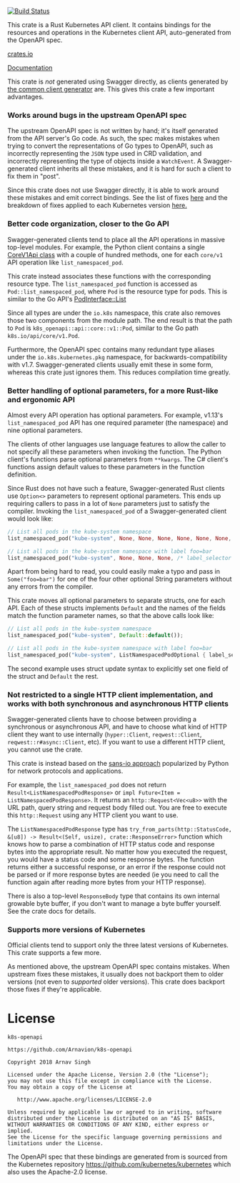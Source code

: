 [![Build Status](https://dev.azure.com/arnavion/k8s-openapi/_apis/build/status/Arnavion.k8s-openapi?branchName=master)](https://dev.azure.com/arnavion/k8s-openapi/_build/latest?definitionId=1)

This crate is a Rust Kubernetes API client. It contains bindings for the resources and operations in the Kubernetes client API, auto-generated from the OpenAPI spec.

[crates.io](https://crates.io/crates/k8s-openapi)

[Documentation](https://docs.rs/k8s-openapi)


This crate is *not* generated using Swagger directly, as clients generated by [the common client generator](https://github.com/kubernetes-client/gen) are. This gives this crate a few important advantages.


### Works around bugs in the upstream OpenAPI spec

The upstream OpenAPI spec is not written by hand; it's itself generated from the API server's Go code. As such, the spec makes mistakes when trying to convert the representations of Go types to OpenAPI, such as incorrectly representing the `JSON` type used in CRD validation, and incorrectly representing the type of objects inside a `WatchEvent`. A Swagger-generated client inherits all these mistakes, and it is hard for such a client to fix them in "post".

Since this crate does not use Swagger directly, it is able to work around these mistakes and emit correct bindings. See the list of fixes [here](https://github.com/Arnavion/k8s-openapi/blob/master/src/fixups.rs) and the breakdown of fixes applied to each Kubernetes version [here.](https://github.com/Arnavion/k8s-openapi/blob/master/src/supported_version.rs)


### Better code organization, closer to the Go API

Swagger-generated clients tend to place all the API operations in massive top-level modules. For example, the Python client contains a single [CoreV1Api class](https://github.com/kubernetes-client/python/blob/master/kubernetes/client/apis/core_v1_api.py) with a couple of hundred methods, one for each `core/v1` API operation like `list_namespaced_pod`.

This crate instead associates these functions with the corresponding resource type. The `list_namespaced_pod` function is accessed as `Pod::list_namespaced_pod`, where `Pod` is the resource type for pods. This is similar to the Go API's [PodInterface::List](https://godoc.org/k8s.io/client-go/kubernetes/typed/core/v1#PodInterface)

Since all types are under the `io.k8s` namespace, this crate also removes those two components from the module path. The end result is that the path to `Pod` is `k8s_openapi::api::core::v1::Pod`, similar to the Go path `k8s.io/api/core/v1.Pod`.

Furthermore, the OpenAPI spec contains many redundant type aliases under the `io.k8s.kubernetes.pkg` namespace, for backwards-compatibility with v1.7. Swagger-generated clients usually emit these in some form, whereas this crate just ignores them. This reduces compilation time greatly.


### Better handling of optional parameters, for a more Rust-like and ergonomic API

Almost every API operation has optional parameters. For example, v1.13's `list_namespaced_pod` API has one required parameter (the namespace) and nine optional parameters.

The clients of other languages use language features to allow the caller to not specify all these parameters when invoking the function. The Python client's functions parse optional parameters from `**kwargs`. The C# client's functions assign default values to these parameters in the function definition.

Since Rust does not have such a feature, Swagger-generated Rust clients use `Option<>` parameters to represent optional parameters. This ends up requiring callers to pass in a lot of `None` parameters just to satisfy the compiler. Invoking the `list_namespaced_pod` of a Swagger-generated client would look like:

```rust
// List all pods in the kube-system namespace
list_namespaced_pod("kube-system", None, None, None, None, None, None, None, None, None);

// List all pods in the kube-system namespace with label foo=bar
list_namespaced_pod("kube-system", None, None, None, /* label_selector */ Some("foo=bar"), None, None, None, None, None);
```

Apart from being hard to read, you could easily make a typo and pass in `Some("foo=bar")` for one of the four other optional String parameters without any errors from the compiler.

This crate moves all optional parameters to separate structs, one for each API. Each of these structs implements `Default` and the names of the fields match the function parameter names, so that the above calls look like:

```rust
// List all pods in the kube-system namespace
list_namespaced_pod("kube-system", Default::default());

// List all pods in the kube-system namespace with label foo=bar
list_namespaced_pod("kube-system", ListNamespacedPodOptional { label_selector: Some("foo=bar"), ..Default::default());
```

The second example uses struct update syntax to explicitly set one field of the struct and `Default` the rest.


### Not restricted to a single HTTP client implementation, and works with both synchronous and asynchronous HTTP clients

Swagger-generated clients have to choose between providing a synchronous or asynchronous API, and have to choose what kind of HTTP client they want to use internally (`hyper::Client`, `reqwest::Client`, `reqwest::r#async::Client`, etc). If you want to use a different HTTP client, you cannot use the crate.

This crate is instead based on the [sans-io approach](https://sans-io.readthedocs.io/) popularized by Python for network protocols and applications.

For example, the `list_namespaced_pod` does not return `Result<ListNamespacedPodResponse>` or `impl Future<Item = ListNamespacedPodResponse>`. It returns an `http::Request<Vec<u8>>` with the URL path, query string and request body filled out. You are free to execute this `http::Request` using any HTTP client you want to use.

The `ListNamespacedPodResponse` type has `try_from_parts(http::StatusCode, &[u8]) -> Result<(Self, usize), crate::ResponseError>` function which knows how to parse a combination of HTTP status code and response bytes into the appropriate result. No matter how you executed the request, you would have a status code and some response bytes. The function returns either a successful response, or an error if the response could not be parsed or if more response bytes are needed (ie you need to call the function again after reading more bytes from your HTTP response).

There is also a top-level `ResponseBody` type that contains its own internal growable byte buffer, if you don't want to manage a byte buffer yourself. See the crate docs for details.


### Supports more versions of Kubernetes

Official clients tend to support only the three latest versions of Kubernetes. This crate supports a few more.

As mentioned above, the upstream OpenAPI spec contains mistakes. When upstream fixes these mistakes, it usually does not backport them to older versions (not even to *supported* older versions). This crate does backport those fixes if they're applicable.


# License

```
k8s-openapi

https://github.com/Arnavion/k8s-openapi

Copyright 2018 Arnav Singh

Licensed under the Apache License, Version 2.0 (the "License");
you may not use this file except in compliance with the License.
You may obtain a copy of the License at

   http://www.apache.org/licenses/LICENSE-2.0

Unless required by applicable law or agreed to in writing, software
distributed under the License is distributed on an "AS IS" BASIS,
WITHOUT WARRANTIES OR CONDITIONS OF ANY KIND, either express or implied.
See the License for the specific language governing permissions and
limitations under the License.
```

The OpenAPI spec that these bindings are generated from is sourced from the
Kubernetes repository https://github.com/kubernetes/kubernetes which also uses
the Apache-2.0 license.
